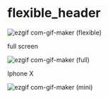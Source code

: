 # flexible_header


![ezgif com-gif-maker (flexible)](https://user-images.githubusercontent.com/67679081/102198621-f43da880-3f05-11eb-84b3-570901e3f83b.gif)


full screen

![ezgif com-gif-maker (full)](https://user-images.githubusercontent.com/67679081/102173015-6fd72f80-3edd-11eb-98b6-c7bbf5a4af36.gif)

Iphone X

![ezgif com-gif-maker (mini)](https://user-images.githubusercontent.com/67679081/102173045-82e9ff80-3edd-11eb-9181-c9b82998e4d4.gif)


